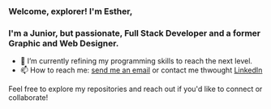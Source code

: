 ### Welcome, explorer! I'm Esther,

### I'm a Junior, but passionate, Full Stack Developer and a former Graphic and Web Designer.

- 🌱 I’m currently refining my programming skills to reach the next level.
- 📫 How to reach me: [send me an email](mailto:your-email@example.com) or contact me thwought [LinkedIn](https://www.linkedin.com/in/esther-garcia-bennassar)

Feel free to explore my repositories and reach out if you'd like to connect or collaborate!
